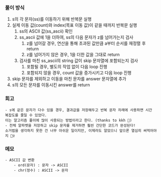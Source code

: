 ### 풀이 방식
1. s의 각 문자(ss)를 이동하기 위해 반복문 실행
2. 실제 이동 값(count)와 index(목표 이동 값)이 같을 때까지 반복문 실행
    1. ss의 ASCII 값(ss_ascii) 확인
    2. ss_ascii 값에 1을 더하여, ss의 다음 문자가 z를 넘어가는지 검사
        1. z를 넘어갈 경우, 연산을 통해 초과된 값만큼 a부터 순서를 재정렬 후 return
        2. z를 넘어가지 않은 경우, 1을 더한 값을 그대로 return
    3. 검사를 마친 ss_ascii의 string 값이 skip 문자열에 포함되는지 검사
        1. 포함될 경우, 별도의 작업 없이 다음 loop 진행
        2. 포함되지 않을 경우, count 값을 증가시키고 다음 loop 진행
3. skip 문자를 제외하고 이동을 마친 문자를 answer 문자열에 추가
4. s의 모든 문자를 이동시킨 answer를 return


### 회고
    - s에 같은 문자가 다수 있을 경우, 결과값을 저장해두고 반복 문자 차례에 사용하면 시간 복잡도를 줄일 수 있었다.
    이는 알고리즘 풀이에 많이 사용되는 방법이라고 한다. (thanks to kkh 🙌)
    - 전체 알파벳을 저장하고 skip 문자를 제거하면 훨씬 간단한 코드가 완성된다!
    소거법을 생각하지 못한 건 너무 아쉬운 일이지만, 이제라도 알았으니 앞으론 열심히 써먹어야지 🤦‍♀️


### 메모
    - ASCII 값 변환
        - ord(문자) : 문자 -> ASCII
        - chr(정수) : ASCII -> 문자
